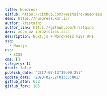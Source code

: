 ```yaml
---
title: Nuepress
github: https://github.com/krestaino/nuepress
demo: https://nuepress.kmr.io/
author: krestaino
author_link: https://github.com/krestaino
date: 2024-02-19T02:51:35.268Z
description: Nuxt.js + WordPress REST API
ssg:
  - Nuxtjs
css:
  - SCSS
cms: []
category: []
draft: false
publish_date: '2017-07-13T19:00:25Z'
update_date: '2020-02-02T01:05:00Z'
github_star: 632
github_fork: 105
---
```

